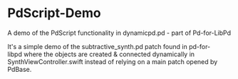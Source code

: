 # PdScript-Demo
A demo of the PdScript functionality in dynamicpd.pd - part of Pd-for-LibPd

It's a simple demo of the subtractive_synth.pd patch found in pd-for-libpd where the objects are created & connected dynamically in SynthViewController.swift instead of relying on a main patch opened by PdBase.
